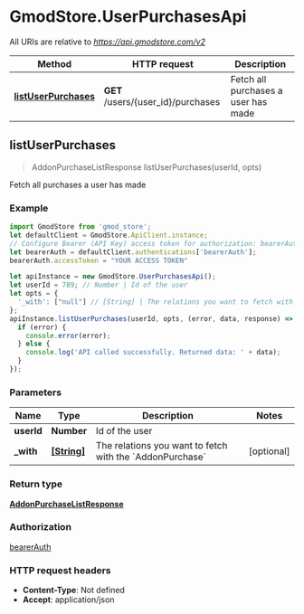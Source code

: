 # GmodStore.UserPurchasesApi

All URIs are relative to *https://api.gmodstore.com/v2*

Method | HTTP request | Description
------------- | ------------- | -------------
[**listUserPurchases**](UserPurchasesApi.md#listUserPurchases) | **GET** /users/{user_id}/purchases | Fetch all purchases a user has made



## listUserPurchases

> AddonPurchaseListResponse listUserPurchases(userId, opts)

Fetch all purchases a user has made

### Example

```javascript
import GmodStore from 'gmod_store';
let defaultClient = GmodStore.ApiClient.instance;
// Configure Bearer (API Key) access token for authorization: bearerAuth
let bearerAuth = defaultClient.authentications['bearerAuth'];
bearerAuth.accessToken = "YOUR ACCESS TOKEN"

let apiInstance = new GmodStore.UserPurchasesApi();
let userId = 789; // Number | Id of the user
let opts = {
  '_with': ["null"] // [String] | The relations you want to fetch with the `AddonPurchase`
};
apiInstance.listUserPurchases(userId, opts, (error, data, response) => {
  if (error) {
    console.error(error);
  } else {
    console.log('API called successfully. Returned data: ' + data);
  }
});
```

### Parameters


Name | Type | Description  | Notes
------------- | ------------- | ------------- | -------------
 **userId** | **Number**| Id of the user | 
 **_with** | [**[String]**](String.md)| The relations you want to fetch with the &#x60;AddonPurchase&#x60; | [optional] 

### Return type

[**AddonPurchaseListResponse**](AddonPurchaseListResponse.md)

### Authorization

[bearerAuth](../README.md#bearerAuth)

### HTTP request headers

- **Content-Type**: Not defined
- **Accept**: application/json

